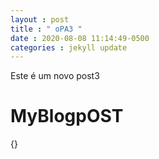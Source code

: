 ```yaml
---
layout : post
title : " oPA3 "
date : 2020-08-08 11:14:49-0500
categories : jekyll update
---
```


Este é um novo post3

# MyBlogpOST
{}